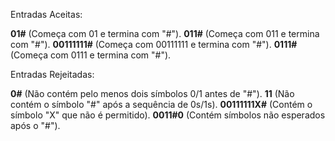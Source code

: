 Entradas Aceitas:

**01#** (Começa com 01 e termina com "#").
**011#** (Começa com 011 e termina com "#").
**00111111#** (Começa com 00111111 e termina com "#").
**0111#** (Começa com 0111 e termina com "#").

Entradas Rejeitadas:

**0#** (Não contém pelo menos dois símbolos 0/1 antes de "#").
**11** (Não contém o símbolo "#" após a sequência de 0s/1s).
**00111111X#** (Contém o símbolo "X" que não é permitido).
**0011#0** (Contém símbolos não esperados após o "#").
